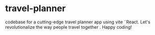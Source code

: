 # travel-planner
codebase for  a cutting-edge travel planner app using vite ˜React. Let's revolutionalize the way people travel together . Happy coding!
